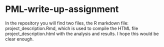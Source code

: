 # PML-write-up-assignment
In the repository you will find two files, the R markdown file: project_description.Rmd, which is used to compile the HTML file project_description.html with the analysis and results. I hope this would be clear enough.
